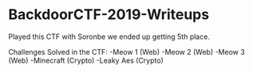 # BackdoorCTF-2019-Writeups

Played this CTF with Soronbe we ended up getting 5th place.

Challenges Solved in the CTF:
-Meow 1 (Web) 
-Meow 2 (Web) 
-Meow 3 (Web) 
-Minecraft (Crypto) 
-Leaky Aes (Crypto) 
